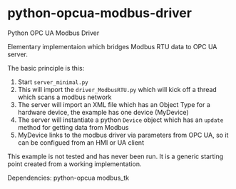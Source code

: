 # python-opcua-modbus-driver
Python OPC UA Modbus Driver
  
Elementary implementaion which bridges Modbus RTU data to OPC UA server.  
  
The basic principle is this:  
1. Start `server_minimal.py`  
2. This will import the `driver_ModbusRTU.py` which will kick off a thread which scans a modbus network  
3. The server will import an XML file which has an Object Type for a hardware device, the example has one device (MyDevice)  
4. The server will instantiate a python `Device` object which has an `update` method for getting data from Modbus  
5. MyDevice links to the modbus driver via parameters from OPC UA, so it can be configued from an HMI or UA client  

This example is not tested and has never been run. It is a generic starting point created from a working implementation.  

Dependencies:
python-opcua
modbus_tk
